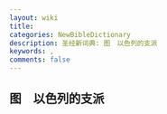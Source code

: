 ```yaml
---
layout: wiki
title: 
categories: NewBibleDictionary
description: 圣经新词典: 图　以色列的支派
keywords: , 
comments: false
---
```


## 图　以色列的支派












